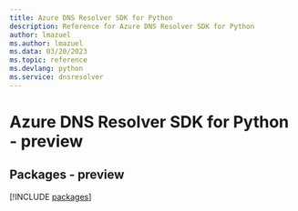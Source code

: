 ```yaml
---
title: Azure DNS Resolver SDK for Python
description: Reference for Azure DNS Resolver SDK for Python
author: lmazuel
ms.author: lmazuel
ms.data: 03/20/2023
ms.topic: reference
ms.devlang: python
ms.service: dnsresolver
---
```

# Azure DNS Resolver SDK for Python - preview
## Packages - preview
[!INCLUDE [packages](dns-resolver-index.md)]